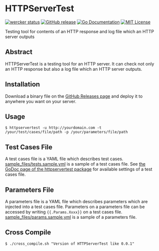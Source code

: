 # HTTPServerTest

[![wercker status](https://app.wercker.com/status/b1dbcf82a529081e8f1e79c89c1d7563/s/master "wercker status")](https://app.wercker.com/project/byKey/b1dbcf82a529081e8f1e79c89c1d7563)
[![GitHub release](https://img.shields.io/github/release/keijiyoshida/httpservertest.svg?style=flat)](https://github.com/keijiyoshida/httpservertest/releases)
[![Go Documentation](http://img.shields.io/badge/go-documentation-blue.svg?style=flat)](https://godoc.org/github.com/keijiyoshida/httpservertest/httpservertest)
[![MIT License](http://img.shields.io/badge/license-MIT-blue.svg?style=flat)](https://github.com/keijiyoshida/httpservertest/blob/master/LICENSE)

Testing tool for contents of an HTTP response and log file which an HTTP server outputs

## Abstract

HTTPServerTest is a testing tool for an HTTP server. It can check not only an HTTP response but also a log file which an HTTP server outputs.

## Installation

Download a binary file on the [GitHub Releases page](https://github.com/keijiyoshida/httpservertest/releases) and deploy it to anywhere you want on your server.

## Usage

```shell
$ httpservertest -u http://yourdomain.com -t /your/test/cases/file/path -p /your/parameters/file/path
```

## Test Cases File

A test cases file is a YAML file which describes test cases. [sample_files/tests.sample.yml](https://github.com/keijiyoshida/httpservertest/blob/master/sample_files/tests.sample.yml) is a sample of a test cases file. See [the GoDoc page of the httpservertest package](https://godoc.org/github.com/keijiyoshida/httpservertest/httpservertest) for available settings of a test cases file.

## Parameters File

A parameters file is a YAML file which describes parameters which are injected into a test cases file. Parameters on a parameters file can be accessed by writing `{{.Params.Xxxx}}` on a test cases file. [sample_files/params.sample.yml](https://github.com/keijiyoshida/httpservertest/blob/master/sample_files/params.sample.yml) is a sample of a parameters file.

## Cross Compile

```shell
$ ./cross_compile.sh "Version of HTTPServerTest like 0.0.1"
```
